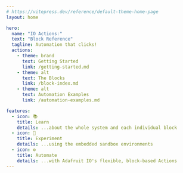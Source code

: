 ```yaml
---
# https://vitepress.dev/reference/default-theme-home-page
layout: home

hero:
  name: "IO Actions:"
  text: "Block Reference"
  tagline: Automation that clicks!
  actions:
    - theme: brand
      text: Getting Started
      link: /getting-started.md
    - theme: alt
      text: The Blocks
      link: /block-index.md
    - theme: alt
      text: Automation Examples
      link: /automation-examples.md

features:
  - icon: 📚
    title: Learn
    details: ...about the whole system and each individual block
  - icon: 🧪
    title: Experiment
    details: ...using the embedded sandbox environments
  - icon: ⚙️
    title: Automate
    details: ...with Adafruit IO's flexible, block-based Actions
---
```

